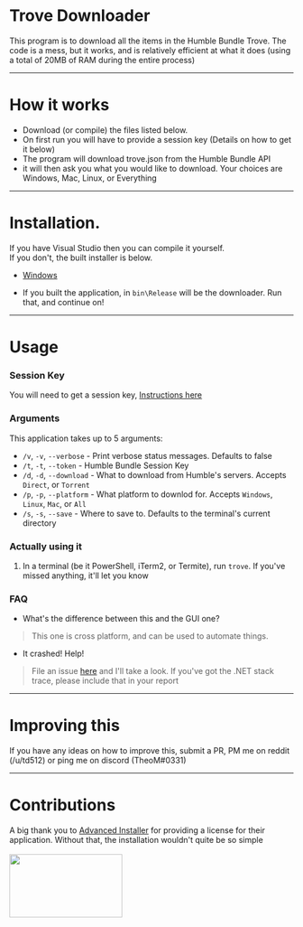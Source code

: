 

# Trove Downloader

This program is to download all the items in the Humble Bundle Trove. The code is a mess, but it works, and is relatively efficient at what it does (using a total of 20MB of RAM during the entire process)

*****
# How it works

* Download (or compile) the files listed below.
* On first run you will have to provide a session key (Details on how to get it below)
* The program will download trove.json from the Humble Bundle API
* it will then ask you what you would like to download. Your choices are Windows, Mac, Linux, or Everything

****
# Installation.

If you have Visual Studio then you can compile it yourself.  
If you don't, the built installer is below.  
* [Windows](https://ltscdn.m6.nz/humble/trove-downloader.exe?version=1.6.0&utm_source=htd-github)

* If you built the application, in `bin\Release` will be the downloader. Run that, and continue on!

****

# Usage

### Session Key

You will need to get a session key, [Instructions here](https://github.com/talonius/hb-downloader/wiki/Using-Session-Information-From-Windows-For-hb-downloader)

### Arguments

This application takes up to 5 arguments:
* `/v`, `-v`, `--verbose`  - Print verbose status messages. Defaults to false
* `/t`, `-t`, `--token`    - Humble Bundle Session Key
* `/d`, `-d`, `--download` - What to download from Humble's servers. Accepts `Direct`, or `Torrent`
* `/p`, `-p`, `--platform` - What platform to downlod for. Accepts `Windows`, `Linux`, `Mac`, or `All`
* `/s`, `-s`, `--save`     - Where to save to. Defaults to the terminal's current directory

### Actually using it

1. In a terminal (be it PowerShell, iTerm2, or Termite), run `trove`. If you've missed anything, it'll let you know

### FAQ

* What's the difference between this and the GUI one?

> This one is cross platform, and can be used to automate things. 

* It crashed! Help!

> File an issue [here](https://github.com/td512/Humble-Trove-Console-Downloader/issues) and I'll take a look. If you've got the .NET stack trace, please include that in your report
 
****

# Improving this

If you have any ideas on how to improve this, submit a PR, PM me on reddit (/u/td512) or ping me on discord (TheoM#0331)

****

# Contributions

A big thank you to [Advanced Installer](https://www.advancedinstaller.com) for providing a license for their application. Without that, the installation wouldn't quite be so simple
<br><br>
<img src="https://github.com/td512/Humble-Trove-Downloader/blob/master/contrib/contrib_logo_ai.png" height="112" width="200">
